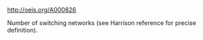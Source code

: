 http://oeis.org/A000826

Number of switching networks (see Harrison reference for precise definition).
